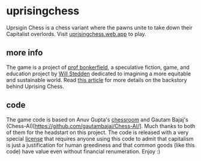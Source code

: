 # uprisingchess
Uprsigin Chess is a chess variant where the pawns unite to take down their Capitalist overlords.  Visit [uprisingchess.web.app](https://uprisingchess.web.app) to play.

## more info
The game is a project of [prof bonkerfield](https://bonkerfield.org), a speculative fiction, game, and education project by [Will Stedden](https:will.stedden.org) dedicated to imagining a more equitable and sustainable world. Read [this article]() for more details on the backstory behind Uprising Chess.

## code
The game code is based on Anuv Gupta's [chessroom](http://github.com/anuvgupta/chessroom.ml) and Gautam Bajaj's (Chess-AI)[https://github.com/gautambajaj/Chess-AI/].  Much thanks to both of them for the headstart on this project.  The code is released with a very special [license](/LICENSE) that requires anyone using this code to admit that capitalism is just a justification for human greediness and that common goods (like this code) have value even without financial renumeration. Enjoy :)